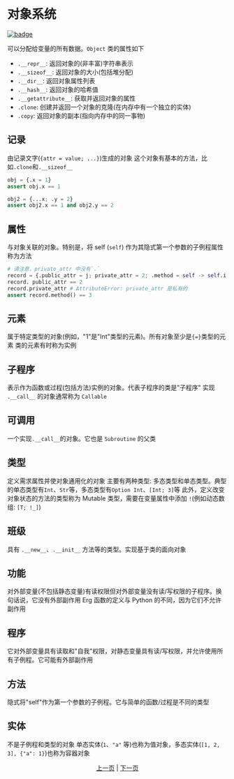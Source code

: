 # 对象系统

[![badge](https://img.shields.io/endpoint.svg?url=https%3A%2F%2Fgezf7g7pd5.execute-api.ap-northeast-1.amazonaws.com%2Fdefault%2Fsource_up_to_date%3Fowner%3Derg-lang%26repos%3Derg%26ref%3Dmain%26path%3Ddoc/EN/syntax/25_object_system.md%26commit_hash%3D06f8edc9e2c0cee34f6396fd7c64ec834ffb5352)](https://gezf7g7pd5.execute-api.ap-northeast-1.amazonaws.com/default/source_up_to_date?owner=erg-lang&repos=erg&ref=main&path=doc/EN/syntax/25_object_system.md&commit_hash=06f8edc9e2c0cee34f6396fd7c64ec834ffb5352)

可以分配给变量的所有数据。`Object` 类的属性如下

* `.__repr__`: 返回对象的(非丰富)字符串表示
* `.__sizeof__`: 返回对象的大小(包括堆分配)
* `.__dir__`: 返回对象属性列表
* `.__hash__`: 返回对象的哈希值
* `.__getattribute__`: 获取并返回对象的属性
* `.clone`: 创建并返回一个对象的克隆(在内存中有一个独立的实体)
* `.copy`: 返回对象的副本(指向内存中的同一事物)

## 记录

由记录文字(`{attr = value; ...}`)生成的对象
这个对象有基本的方法，比如`.clone`和`.__sizeof__`

```python
obj = {.x = 1}
assert obj.x == 1

obj2 = {...x; .y = 2}
assert obj2.x == 1 and obj2.y == 2
```

## 属性

与对象关联的对象。特别是，将 self (`self`) 作为其隐式第一个参数的子例程属性称为方法

```python
# 请注意，private_attr 中没有`.`
record = {.public_attr = j; private_attr = 2; .method = self -> self.i + 1}
record. public_attr == 2
record.private_attr # AttributeError: private_attr 是私有的
assert record.method() == 3
```

## 元素

属于特定类型的对象(例如，"1"是"Int"类型的元素)。所有对象至少是`{=}`类型的元素
类的元素有时称为实例

## 子程序

表示作为函数或过程(包括方法)实例的对象。代表子程序的类是"子程序"
实现 `.__call__` 的对象通常称为 `Callable`

## 可调用

一个实现`.__call__`的对象。它也是 `Subroutine` 的父类

## 类型

定义需求属性并使对象通用化的对象
主要有两种类型: 多态类型和单态类型。典型的单态类型有`Int`、`Str`等，多态类型有`Option Int`、`[Int; 3]`等
此外，定义改变对象状态的方法的类型称为 Mutable 类型，需要在变量属性中添加 `!`(例如动态数组: `[T; !_]`)

## 班级

具有 `.__new__`、`.__init__` 方法等的类型。实现基于类的面向对象

## 功能

对外部变量(不包括静态变量)有读权限但对外部变量没有读/写权限的子程序。换句话说，它没有外部副作用
Erg 函数的定义与 Python 的不同，因为它们不允许副作用

## 程序

它对外部变量具有读取和"自我"权限，对静态变量具有读/写权限，并允许使用所有子例程。它可能有外部副作用

## 方法

隐式将"self"作为第一个参数的子例程。它与简单的函数/过程是不同的类型

## 实体

不是子例程和类型的对象
单态实体(`1`、`"a"` 等)也称为值对象，多态实体(`[1, 2, 3], {"a": 1}`)也称为容器对象

<p align='center'>
    <a href='./24_module.md'>上一页</a> | <a href='./26_pattern_matching.md'>下一页</a>
</p>